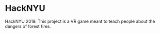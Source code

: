 # HackNYU
HackNYU 2019.
This project is a VR game meant to teach people about the dangers of forest fires.
